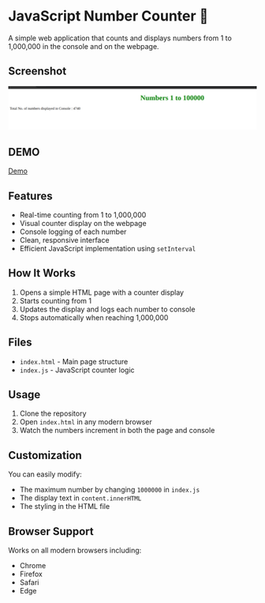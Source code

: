 # JavaScript Number Counter 🚀

A simple web application that counts and displays numbers from 1 to 1,000,000 in the console and on the webpage.

## Screenshot

![Screenshot](https://github.com/web-projects-cp/JavaScript-Million-Counter/blob/main/screenshot1.png)

## DEMO
[Demo](https://web-projects-cp.github.io/JavaScript-Million-Counter/)

## Features
- Real-time counting from 1 to 1,000,000
- Visual counter display on the webpage
- Console logging of each number
- Clean, responsive interface
- Efficient JavaScript implementation using `setInterval`

## How It Works
1. Opens a simple HTML page with a counter display
2. Starts counting from 1
3. Updates the display and logs each number to console
4. Stops automatically when reaching 1,000,000

## Files
- `index.html` - Main page structure
- `index.js` - JavaScript counter logic

## Usage
1. Clone the repository
2. Open `index.html` in any modern browser
3. Watch the numbers increment in both the page and console

## Customization
You can easily modify:
- The maximum number by changing `1000000` in `index.js`
- The display text in `content.innerHTML`
- The styling in the HTML file

## Browser Support
Works on all modern browsers including:
- Chrome
- Firefox
- Safari
- Edge
